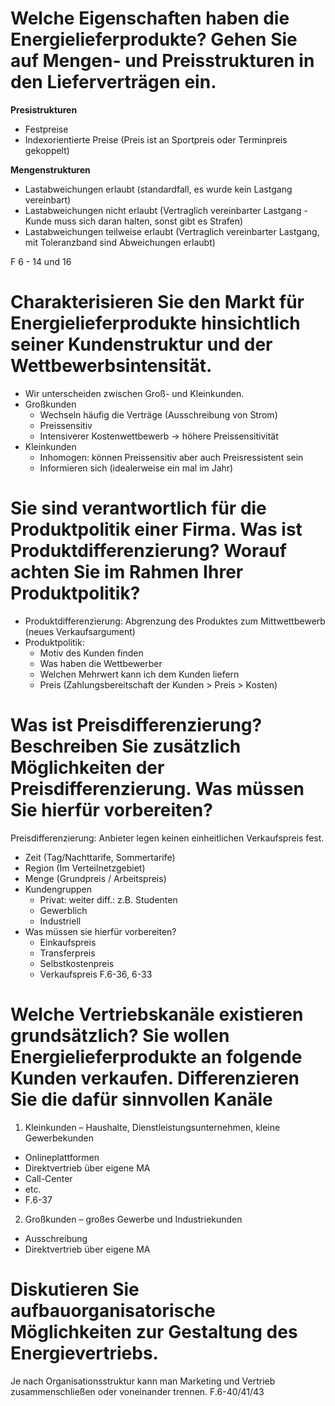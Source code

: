 # Welche Eigenschaften haben die Energielieferprodukte? Gehen Sie auf Mengen- und Preisstrukturen in den Lieferverträgen ein.
**Presistrukturen**
- Festpreise
- Indexorientierte Preise (Preis ist an Sportpreis oder Terminpreis gekoppelt)

**Mengenstrukturen**
- Lastabweichungen erlaubt (standardfall, es wurde kein Lastgang vereinbart)
- Lastabweichungen nicht erlaubt (Vertraglich vereinbarter Lastgang - Kunde muss sich daran halten, sonst gibt es Strafen)
- Lastabweichungen teilweise erlaubt (Vertraglich vereinbarter Lastgang, mit Toleranzband sind Abweichungen erlaubt)

F 6 - 14 und 16

# Charakterisieren Sie den Markt für Energielieferprodukte hinsichtlich seiner Kundenstruktur und der Wettbewerbsintensität.
- Wir unterscheiden zwischen Groß- und Kleinkunden.
- Großkunden
  - Wechseln häufig die Verträge (Ausschreibung von Strom)
  - Preissensitiv
  - Intensiverer Kostenwettbewerb -> höhere Preissensitivität
- Kleinkunden
  - Inhomogen: können Preissensitiv aber auch Preisressistent sein
  - Informieren sich (idealerweise ein mal im Jahr)
  
# Sie sind verantwortlich für die Produktpolitik einer Firma. Was ist Produktdifferenzierung? Worauf achten Sie im Rahmen Ihrer Produktpolitik?
- Produktdifferenzierung: Abgrenzung des Produktes zum Mittwettbewerb (neues Verkaufsargument)
- Produktpolitik: 
  - Motiv des Kunden finden
  - Was haben die Wettbewerber
  - Welchen Mehrwert kann ich dem Kunden liefern
  - Preis (Zahlungsbereitschaft der Kunden >  Preis > Kosten)

# Was ist Preisdifferenzierung? Beschreiben Sie zusätzlich Möglichkeiten der Preisdifferenzierung. Was müssen Sie hierfür vorbereiten?
Preisdifferenzierung: Anbieter legen keinen einheitlichen Verkaufspreis fest.
- Zeit (Tag/Nachttarife, Sommertarife)
- Region (Im Verteilnetzgebiet)
- Menge (Grundpreis / Arbeitspreis)
- Kundengruppen 
  - Privat: weiter diff.: z.B. Studenten
  - Gewerblich
  - Industriell
- Was müssen sie hierfür vorbereiten?
  - Einkaufspreis 
  - Transferpreis 
  - Selbstkostenpreis
  - Verkaufspreis
F.6-36, 6-33

# Welche Vertriebskanäle existieren grundsätzlich? Sie wollen Energielieferprodukte an folgende Kunden verkaufen. Differenzieren Sie die dafür sinnvollen Kanäle
1. Kleinkunden – Haushalte, Dienstleistungsunternehmen, kleine Gewerbekunden
  - Onlineplattformen
  - Direktvertrieb über eigene MA
  - Call-Center
  - etc.
  - F.6-37
2. Großkunden – großes Gewerbe und Industriekunden
  - Ausschreibung
  - Direktvertrieb über eigene MA

# Diskutieren Sie aufbauorganisatorische Möglichkeiten zur Gestaltung des Energievertriebs.
Je nach Organisationsstruktur kann man Marketing und Vertrieb zusammenschließen oder voneinander trennen.
F.6-40/41/43
